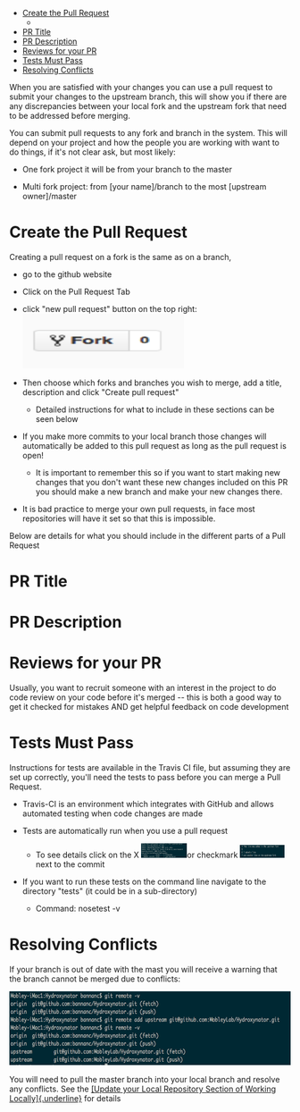 - [Create the Pull Request](#create-the-pull-request)
  - [](#section)
- [PR Title](#pr-title)
- [PR Description](#pr-description)
- [Reviews for your PR](#reviews-for-your-pr)
- [Tests Must Pass](#tests-must-pass)
- [Resolving Conflicts](#resolving-conflicts)

When you are satisfied with your changes you can use a pull request to submit your changes to the upstream branch, this will show you if there are any discrepancies between your local fork and the upstream fork that need to be addressed before merging.

You can submit pull requests to any fork and branch in the system. This will depend on your project and how the people you are working with want to do things, if it's not clear ask, but most likely:

- One fork project it will be from your branch to the master

- Multi fork project: from \[your name\]/branch to the most \[upstream owner\]/master

# Create the Pull Request

Creating a pull request on a fork is the same as on a branch,

- go to the github website

- Click on the Pull Request Tab

- click "new pull request" button on the top right:<img src="./media/image1.png" style="width:3.01042in;height:1.02083in" />

- Then choose which forks and branches you wish to merge, add a title, description and click "Create pull request\"

  - Detailed instructions for what to include in these sections can be seen below

- If you make more commits to your local branch those changes will automatically be added to this pull request as long as the pull request is open!

  - It is important to remember this so if you want to start making new changes that you don't want these new changes included on this PR you should make a new branch and make your new changes there.

- It is bad practice to merge your own pull requests, in face most repositories will have it set so that this is impossible.

Below are details for what you should include in the different parts of a Pull Request

## 

# PR Title

# PR Description

# Reviews for your PR

Usually, you want to recruit someone with an interest in the project to do code review on your code before it\'s merged \-- this is both a good way to get it checked for mistakes AND get helpful feedback on code development

# Tests Must Pass

Instructions for tests are available in the Travis CI file, but assuming they are set up correctly, you'll need the tests to pass before you can merge a Pull Request.

- Travis-CI is an environment which integrates with GitHub and allows automated testing when code changes are made

- Tests are automatically run when you use a pull request

  - To see details click on the X <img src="./media/image4.png" style="width:0.85417in;height:0.27083in" />or checkmark <img src="./media/image3.png" style="width:0.83333in;height:0.23958in" /> next to the commit

<!-- -->

- If you want to run these tests on the command line navigate to the directory "tests" (it could be in a sub-directory)

  - Command: nosetest -v

# Resolving Conflicts

If your branch is out of date with the mast you will receive a warning that the branch cannot be merged due to conflicts:

<img src="./media/image2.png" style="width:6.5in;height:1.375in" />

You will need to pull the master branch into your local branch and resolve any conflicts. See the [[Update your Local Repository Section of Working Locally]{.underline}](https://docs.google.com/document/d/1Ivk_IHnZd862YWdlppmqpU_0VRKY9FbbAOZ-XNC-TN8/edit?usp=sharing) for details
